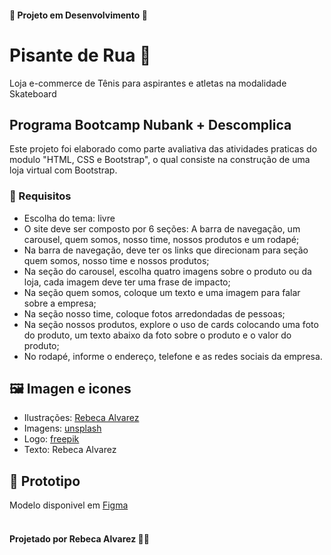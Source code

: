#### :construction: Projeto em Desenvolvimento :construction:

# Pisante de Rua :athletic_shoe:
Loja e-commerce de Tênis para aspirantes e atletas na modalidade Skateboard

## Programa Bootcamp Nubank + Descomplica
Este projeto foi elaborado como parte avaliativa das atividades praticas do modulo "HTML, CSS e Bootstrap", o qual consiste na construção de uma loja virtual com Bootstrap.

### :page_facing_up: Requisitos
- Escolha do tema: livre
- O site deve ser composto por 6 seções: A barra de navegação, um carousel, quem somos, nosso time, nossos produtos e um rodapé;
- Na barra de navegação, deve ter os links que direcionam para seção quem somos, nosso time e nossos produtos;
- Na seção do carousel, escolha quatro imagens sobre o produto ou da loja, cada imagem deve ter uma frase de impacto;
- Na seção quem somos, coloque um texto e uma imagem para falar sobre a empresa;
- Na seção nosso time, coloque fotos arredondadas de pessoas;
- Na seção nossos produtos, explore o uso de cards colocando uma foto do produto, um texto abaixo da foto sobre o produto e o valor do produto;
- No rodapé, informe o endereço, telefone e as redes sociais da empresa.

## :framed_picture: Imagen e icones
- Ilustrações: [Rebeca Alvarez](https://www.behance.net/RebecaAlvarez)
- Imagens: [unsplash](https://unsplash.com/pt-br)
- Logo: [freepik](https://br.freepik.com/vetores-gratis/vetor-de-adesivo-do-logotipo-da-moda-marca-comercial-design-em-preto-e-branco_20346277.htm#query=logo%20t%C3%AAnis%20de%20skate&position=0&from_view=search&track=ais)
- Texto: Rebeca Alvarez

## :art: Prototipo
Modelo disponivel em [Figma](https://www.figma.com/file/YmgTodiBDceBKX21fpIPJo/PisanteDeRua?type=design&node-id=0%3A1&mode=design&t=QFZ4IxYU7RzgMj5p-1)
<br/>
<br/>
#### Projetado por Rebeca Alvarez :construction_worker_woman: 
